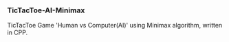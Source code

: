 ### TicTacToe-AI-Minimax
TicTacToe Game 'Human vs Computer(AI)' using Minimax algorithm, written in CPP.
